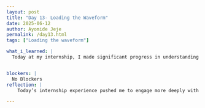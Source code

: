 ```yaml
---
layout: post
title: "Day 13- Loading the Waveform"
date: 2025-06-12
author: Ayomide Jeje
permalink: /day13.html
tags: ["Loading the waveform"]

what_i_learned: |
  Today at my internship, I made significant progress in understanding and working with ECG waveform data. The primary focus of the day was centered around Loading the Waveform from the PTB-XL dataset sampled at 500 Hz. This involved writing and reviewing code that systematically loops through the .dat and .hea files to extract and save raw ECG signals, specifically from Lead I. I also ensured that a new directory structure was being created to store these processed waveform files for later use in filtering and modeling. Throughout this task, I deepened my understanding of why we prioritize the 500 Hz dataset over the 100 Hz version. The higher frequency allows for greater signal resolution, which is crucial for preserving important clinical features during denoising and model training. Additionally, I clarified the purpose of filtering out frequencies below 50 Hz and above 450 Hz—this range helps eliminate baseline wander and high-frequency noise, making the data cleaner and more reliable for deep learning models.An important part of the day involved asking critical questions to verify my understanding of the processes so far. I confirmed that we are not relying on CSV files for waveform extraction but instead accessing the raw data directly from the MIT-BIH format. I also clarified what we were saving at this stage, which includes the raw time-series data needed for the next preprocessing steps.


blockers: |
  No Blockers
reflection: |
    Today’s internship experience pushed me to engage more deeply with raw biomedical data than I ever have before. We focused on Step 2.2 of our project—loading ECG waveforms from the PTB-XL dataset sampled at 500 Hz. At first, it seemed like a straightforward task: loop through the files, extract Lead I, and save the signals. But as I dug into it, I realized how much foundational understanding I needed to build to really appreciate what we were doing.One of the key takeaways for me was learning why the 500 Hz version of the data is preferred over the 100 Hz version. It wasn’t just about using “higher quality” data—it’s about resolution and preserving subtle cardiac signals that could easily be lost at lower sampling rates. This helped me realize that even small decisions in preprocessing can make a big difference in model accuracy later on.

---
```


